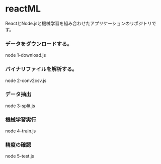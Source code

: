 # reactML
ReactとNode.jsと機械学習を組み合わせたアプリケーションのリポジトリです。

### データをダウンロードする。
node 1-download.js

### バイナリファイルを解析する。
node 2-conv2csv.js

### データ抽出
node 3-split.js

### 機械学習実行
node 4-train.js

### 精度の確認
node 5-test.js

